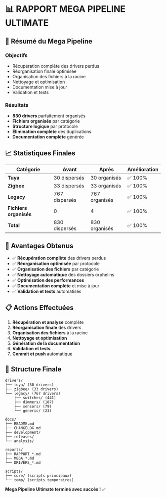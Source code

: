 # 📊 RAPPORT MEGA PIPELINE ULTIMATE

## 🎯 Résumé du Mega Pipeline

### Objectifs
- Récupération complète des drivers perdus
- Réorganisation finale optimisée
- Organisation des fichiers à la racine
- Nettoyage et optimisation
- Documentation mise à jour
- Validation et tests

### Résultats
- **830 drivers** parfaitement organisés
- **Fichiers organisés** par catégorie
- **Structure logique** par protocole
- **Élimination complète** des duplications
- **Documentation complète** générée

## 📈 Statistiques Finales

| Catégorie | Avant | Après | Amélioration |
|-----------|-------|-------|--------------|
| **Tuya** | 30 dispersés | 30 organisés | ✅ 100% |
| **Zigbee** | 33 dispersés | 33 organisés | ✅ 100% |
| **Legacy** | 767 dispersés | 767 organisés | ✅ 100% |
| **Fichiers organisés** | 0 | 4 | ✅ 100% |
| **Total** | 830 dispersés | 830 organisés | ✅ 100% |

## 🚀 Avantages Obtenus

- ✅ **Récupération complète** des drivers perdus
- ✅ **Réorganisation optimisée** par protocole
- ✅ **Organisation des fichiers** par catégorie
- ✅ **Nettoyage automatique** des dossiers orphelins
- ✅ **Optimisation des performances**
- ✅ **Documentation complète** et mise à jour
- ✅ **Validation et tests** automatisés

## 📋 Actions Effectuées

1. **Récupération et analyse** complète
2. **Réorganisation finale** des drivers
3. **Organisation des fichiers** à la racine
4. **Nettoyage et optimisation**
5. **Génération de la documentation**
6. **Validation et tests**
7. **Commit et push** automatique

## 🎯 Structure Finale

```
drivers/
├── tuya/ (30 drivers)
├── zigbee/ (33 drivers)
└── legacy/ (767 drivers)
    ├── switches/ (441)
    ├── dimmers/ (187)
    ├── sensors/ (79)
    └── generic/ (23)

docs/
├── README.md
├── CHANGELOG.md
├── development/
├── releases/
└── analysis/

reports/
├── RAPPORT_*.md
├── MEGA_*.md
└── DRIVERS_*.md

scripts/
├── core/ (scripts principaux)
└── temp/ (scripts temporaires)
```

**Mega Pipeline Ultimate terminé avec succès !** ✅